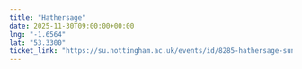 ```yaml
---
title: "Hathersage"
date: 2025-11-30T09:00:00+00:00
lng: "-1.6564"
lat: "53.3300"
ticket_link: "https://su.nottingham.ac.uk/events/id/8285-hathersage-sunday-hike-2025"
---
```

